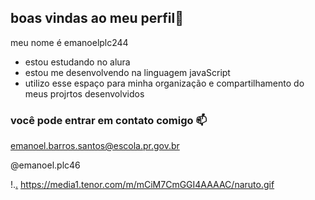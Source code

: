 ## boas vindas ao meu perfil💙

meu nome é  emanoelplc244

- estou estudando no  alura 
- estou me desenvolvendo na linguagem javaScript
- utilizo esse espaço para minha organização e compartilhamento do meus projrtos desenvolvidos

### você pode entrar em contato comigo 📫

emanoel.barros.santos@escola.pr.gov.br

@emanoel.plc46

!.[.]()
https://media1.tenor.com/m/mCiM7CmGGI4AAAAC/naruto.gif
